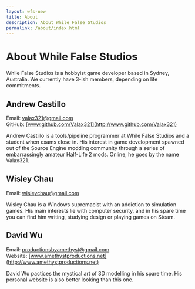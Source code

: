 ```yaml
---
layout: wfs-new
title: About
description: About While False Studios
permalink: /about/index.html
---
```


# About While False Studios

While False Studios is a hobbyist game developer based in Sydney, Australia. We currently have 3-ish members, depending on life commitments.

## Andrew Castillo

Email: <valax321@gmail.com><br>
GitHub: [www.github.com/Valax321](http://www.github.com/Valax321)

Andrew Castillo is a tools/pipeline programmer at While False Studios and a student when exams close in. His interest in game development spawned out of the Source Engine modding community through a series of embarrassingly amateur Half-Life 2 mods. Online, he goes by the name Valax321.

## Wisley Chau

Email: <wisleychau@gmail.com>

Wisley Chau is a Windows supremacist with an addiction to simulation games. His main interests lie with computer security, and in his spare time you can find him writing, studying design or playing games on Steam.

## David Wu

Email: <productionsbyamethyst@gmail.com><br>
Website: [www.amethystproductions.net](http://www.amethystproductions.net)

David Wu pactices the mystical art of 3D modelling in his spare time. His personal website is also better looking than this one.
